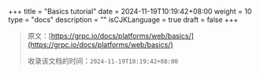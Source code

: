 +++
title = "Basics tutorial"
date = 2024-11-19T10:19:42+08:00
weight = 10
type = "docs"
description = ""
isCJKLanguage = true
draft = false
+++

> 原文：[https://grpc.io/docs/platforms/web/basics/](https://grpc.io/docs/platforms/web/basics/)
>
> 收录该文档的时间：`2024-11-19T10:19:42+08:00`
